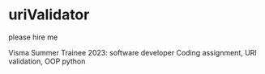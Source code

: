 # uriValidator
please hire me

Visma Summer Trainee 2023: software developer 
Coding assignment, URI validation, OOP python
